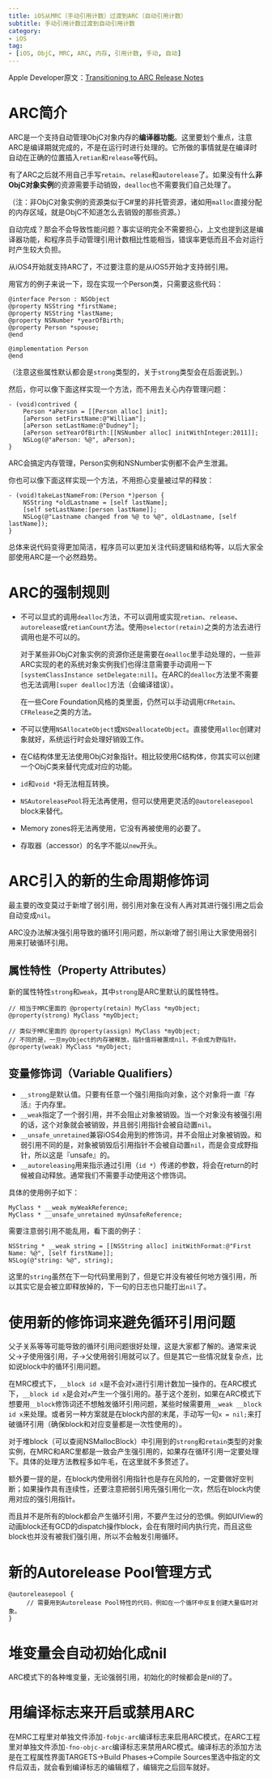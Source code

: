 ```yaml
---
title: iOS从MRC（手动引用计数）过渡到ARC（自动引用计数）
subtitle: 手动引用计数过渡到自动引用计数
category:
- iOS
tag:
- [iOS, ObjC, MRC, ARC, 内存, 引用计数, 手动, 自动]
---
```


Apple Developer原文：[Transitioning to ARC Release Notes](https://developer.apple.com/library/content/releasenotes/ObjectiveC/RN-TransitioningToARC/Introduction/Introduction.html)

# ARC简介

ARC是一个支持自动管理ObjC对象内存的**编译器功能**。这里要划个重点，注意ARC是编译期就完成的，不是在运行时进行处理的。它所做的事情就是在编译时自动在正确的位置插入`retian`和`release`等代码。

<!--more-->

有了ARC之后就不用自己手写`retain`、`relase`和`autorelease`了。如果没有什么**非ObjC对象实例**的资源需要手动销毁，`dealloc`也不需要我们自己处理了。

（注：非ObjC对象实例的资源类似于C#里的非托管资源，诸如用`malloc`直接分配的内存区域，就是ObjC不知道怎么去销毁的那些资源。）

自动完成？那会不会导致性能问题？事实证明完全不需要担心，上文也提到这是编译器功能，和程序员手动管理引用计数相比性能相当，错误率更低而且不会对运行时产生较大负担。

从iOS4开始就支持ARC了，不过要注意的是从iOS5开始才支持弱引用。

用官方的例子来说一下，现在实现一个Person类，只需要这些代码：

```objc
@interface Person : NSObject
@property NSString *firstName;
@property NSString *lastName;
@property NSNumber *yearOfBirth;
@property Person *spouse;
@end

@implementation Person
@end
```

（注意这些属性默认都会是`strong`类型的，关于`strong`类型会在后面说到。）

然后，你可以像下面这样实现一个方法，而不用去关心内存管理问题：

```objc
- (void)contrived {
    Person *aPerson = [[Person alloc] init];
    [aPerson setFirstName:@"William"];
    [aPerson setLastName:@"Dudney"];
    [aPerson setYearOfBirth:[[NSNumber alloc] initWithInteger:2011]];
    NSLog(@"aPerson: %@", aPerson);
}
```

ARC会搞定内存管理，Person实例和NSNumber实例都不会产生泄漏。

你也可以像下面这样实现一个方法，不用担心变量被过早的释放：

```objc
- (void)takeLastNameFrom:(Person *)person {
    NSString *oldLastname = [self lastName];
    [self setLastName:[person lastName]];
    NSLog(@"Lastname changed from %@ to %@", oldLastname, [self lastName]);
}
```

总体来说代码变得更加简洁，程序员可以更加关注代码逻辑和结构等，以后大家全部使用ARC是一个必然趋势。

# ARC的强制规则

- 不可以显式的调用`dealloc`方法，不可以调用或实现`retian`、`release`、`autorelease`或`retianCount`方法。使用`@selector(retain)`之类的方法去进行调用也是不可以的。

  对于某些非ObjC对象实例的资源你还是需要在`dealloc`里手动处理的，一些非ARC实现的老的系统对象实例我们也得注意需要手动调用一下`[systemClassInstance setDelegate:nil]`。在ARC的`dealloc`方法里不需要也无法调用`[super dealloc]`方法（会编译错误）。

  在一些Core Foundation风格的类里面，仍然可以手动调用`CFRetain`、 `CFRelease`之类的方法。

- 不可以使用`NSAllocateObject`或`NSDeallocateObject`。直接使用`alloc`创建对象就好，系统运行时会处理好销毁工作。

- 在C结构体里无法使用ObjC对象指针。相比较使用C结构体，你其实可以创建一个ObjC类来替代完成对应的功能。

- `id`和`void *`将无法相互转换。

- `NSAutoreleasePool`将无法再使用，但可以使用更灵活的`@autoreleasepool` block来替代。

- Memory zones将无法再使用，它没有再被使用的必要了。

- 存取器（accessor）的名字不能以`new`开头。

# ARC引入的新的生命周期修饰词

最主要的改变莫过于新增了弱引用，弱引用对象在没有人再对其进行强引用之后会自动变成`nil`。

ARC没办法解决强引用导致的循环引用问题，所以新增了弱引用让大家使用弱引用来打破循环引用。

## 属性特性（Property Attributes）

新的属性特性`strong`和`weak`，其中`strong`是ARC里默认的属性特性。

```objc
// 相当于MRC里面的 @property(retain) MyClass *myObject;
@property(strong) MyClass *myObject;
 
// 类似于MRC里面的 @property(assign) MyClass *myObject;
// 不同的是，一旦myObject的内存被释放，指针值将被置成nil，不会成为野指针。
@property(weak) MyClass *myObject;
```

## 变量修饰词（Variable Qualifiers）

- `__strong`是默认值。只要有任意一个强引用指向对象，这个对象将一直『存活』于内存里。
- `__weak`指定了一个弱引用，并不会阻止对象被销毁。当一个对象没有被强引用的话，这个对象就会被销毁，并且弱引用指针会被自动置`nil`。
- `__unsafe_unretained`兼容iOS4会用到的修饰词，并不会阻止对象被销毁。和弱引用不同的是，对象被销毁后引用指针不会被自动置`nil`，而是会变成野指针，所以这是『unsafe』的。
- `__autoreleasing`用来指示通过引用（`id *`）传递的参数，将会在return的时候被自动释放。通常我们不需要手动使用这个修饰词。

具体的使用例子如下：

```objc
MyClass * __weak myWeakReference;
MyClass * __unsafe_unretained myUnsafeReference;
```

需要注意弱引用不能乱用，看下面的例子：

```objc
NSString * __weak string = [[NSString alloc] initWithFormat:@"First Name: %@", [self firstName]];
NSLog(@"string: %@", string);
```

这里的`string`虽然在下一句代码里用到了，但是它并没有被任何地方强引用，所以其实它是会被立即释放掉的，下一句的日志也只能打出`nil`了。

# 使用新的修饰词来避免循环引用问题

父子关系等等可能导致的循环引用问题很好处理，这是大家都了解的。通常来说父->子使用强引用，子->父使用弱引用就可以了。但是其它一些情况就复杂点，比如说block中的循环引用问题。

在MRC模式下，`__block id x`是不会对`x`进行引用计数加一操作的。在ARC模式下，`__block id x`是会对`x`产生一个强引用的。基于这个差别，如果在ARC模式下想要用`__block`修饰词还不想触发循环引用问题，某些时候需要用`__weak __block id x`来处理。或者另一种方案就是在block内部的末尾，手动写一句`x = nil;`来打破循环引用（确保block和对应变量都是一次性使用的）。

对于堆block（可以查阅NSMallocBlock）中引用到的`strong`和`retain`类型的对象实例，在MRC和ARC里都是一致会产生强引用的，如果存在循环引用一定要处理下。具体的处理方法教程多如牛毛，在这里就不多赘述了。

额外要一提的是，在block内使用弱引用指针也是存在风险的，一定要做好空判断；如果操作具有连续性，还要注意把弱引用先强引用化一次，然后在block内使用对应的强引用指针。

而且并不是所有的block都会产生循环引用，不要产生过分的恐惧。例如UIView的动画block还有GCD的dispatch操作block，会在有限时间内执行完，而且这些block也并没有被我们强引用，所以不会触发引用循环。

# 新的Autorelease Pool管理方式

```objc
@autoreleasepool {
     // 需要用到Autorelease Pool特性的代码，例如在一个循环中反复创建大量临时对象。
}
```

# 堆变量会自动初始化成nil

ARC模式下的各种堆变量，无论强弱引用，初始化的时候都会是nil的了。

# 用编译标志来开启或禁用ARC

在MRC工程里对单独文件添加`-fobjc-arc`编译标志来启用ARC模式，在ARC工程里对单独文件添加`-fno-objc-arc`编译标志来禁用ARC模式。编译标志的添加方法是在工程属性界面TARGETS->Build Phases->Compile Sources里选中指定的文件后双击，就会看到编译标志的编辑框了，编辑完之后回车就好。
